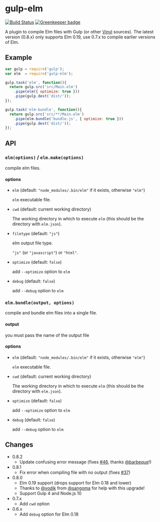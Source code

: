 # gulp-elm

[![Build Status](https://dev.azure.com/gulp-elm/gulp-elm/_apis/build/status/gulp-elm.gulp-elm)](https://dev.azure.com/gulp-elm/gulp-elm/_build/latest?definitionId=1) [![Greenkeeper badge](https://badges.greenkeeper.io/gulp-elm/gulp-elm.svg)](https://greenkeeper.io/)

A plugin to compile Elm files with Gulp (or other [Vinyl](https://npmjs.com/package/vinyl) sources).
The latest version (0.8.x) only supports Elm 0.19, use 0.7.x to compile earlier versions of Elm.

## Example

```.js
var gulp = require('gulp');
var elm  = require('gulp-elm');

gulp.task('elm', function(){
  return gulp.src('src/Main.elm')
    .pipe(elm({ optimize: true }))
    .pipe(gulp.dest('dist/'));
});

gulp.task('elm-bundle', function(){
  return gulp.src('src/**/Main.elm')
    .pipe(elm.bundle('bundle.js', { optimize: true }))
    .pipe(gulp.dest('dist/'));
});
```

## API

### `elm(options)` / `elm.make(options)`

compile elm files.

#### options

- `elm` (default: `"node_modules/.bin/elm"` if it exists, otherwise `"elm"`)

  `elm` executable file.

- `cwd` (default: current working directory)

  The working directory in which to execute `elm` (this should be the directory with `elm.json`).

- `filetype` (default: `"js"`)

  elm output file type.

  `"js"` (or `"javascript"`) or `"html"`.

- `optimize` (default: `false`)

  add `--optimize` option to `elm`

- `debug` (default: `false`)

  add `--debug` option to `elm`

### `elm.bundle(output, options)`

compile and bundle elm files into a single file.

#### output

you must pass the name of the output file

#### options

- `elm` (default: `"node_modules/.bin/elm"` if it exists, otherwise `"elm"`)

  `elm` executable file.

- `cwd` (default: current working directory)

  The working directory in which to execute `elm` (this should be the directory with `elm.json`).

- `optimize` (default: `false`)

  add `--optimize` option to `elm`

- `debug` (default: `false`)

  add `--debug` option to `elm`

## Changes

- 0.8.2
  - Update confusing error message (fixes [#46](https://github.com/gulp-elm/gulp-elm/pull/46), thanks [@barbeque](https://github.com/barbeque)!)
- 0.8.1
  - Fix error when compiling file with no output (fixes [#37](https://github.com/gulp-elm/gulp-elm/issues/37))
- 0.8.0
  - Elm 0.19 support (drops support for Elm 0.18 and lower)
  - Thanks to [@vodik](https://github.com/vodik) from [@sangoma](https://github.com/sangoma) for help with this upgrade!
  - Support Gulp 4 and Node.js 10
- 0.7.x
  - Add `cwd` option
- 0.6.x
  - Add `debug` option for Elm 0.18
